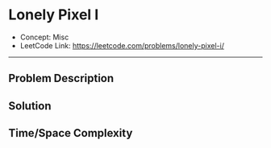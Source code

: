 # Lonely Pixel I

- Concept: Misc
- LeetCode Link: https://leetcode.com/problems/lonely-pixel-i/

---

## Problem Description

## Solution

## Time/Space Complexity

